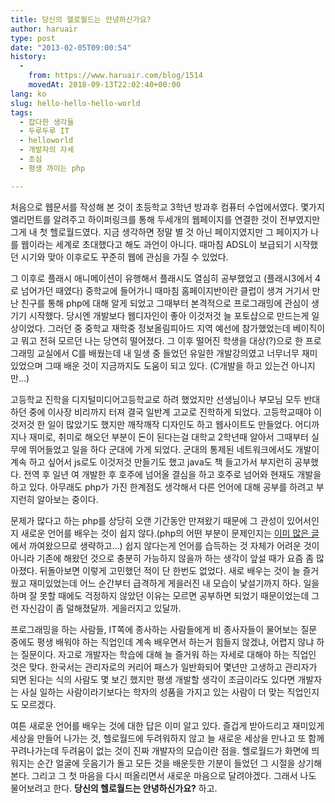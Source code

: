 ```yaml
---
title: 당신의 헬로월드는 안녕하신가요?
author: haruair
type: post
date: "2013-02-05T09:00:54"
history:
  - 
    from: https://www.haruair.com/blog/1514
    movedAt: 2018-09-13T22:02:40+00:00
lang: ko
slug: hello-hello-hello-world
tags:
  - 잡다한 생각들
  - 두루두루 IT
  - helloworld
  - 개발자의 자세
  - 초심
  - 평생 까이는 php

---
```

처음으로 웹문서를 작성해 본 것이 초등학교 3학년 방과후 컴퓨터 수업에서였다. 몇가지 엘리먼트를 알려주고 하이퍼링크를 통해 두세개의 웹페이지를 연결한 것이 전부였지만 그게 내 첫 헬로월드였다. 지금 생각하면 정말 별 것 아닌 페이지였지만 그 페이지가 나를 웹이라는 세계로 초대했다고 해도 과언이 아니다. 때마침 ADSL이 보급되기 시작했던 시기와 맞아 이후로도 꾸준히 웹에 관심을 가질 수 있었다.

그 이후로 플래시 애니메이션이 유행해서 플래시도 열심히 공부했었고 (플래시3에서 4로 넘어가던 때였다) 중학교에 들어가니 때마침 홈페이지반이란 클럽이 생겨 거기서 만난 친구를 통해 php에 대해 알게 되었고 그때부터 본격적으로 프로그래밍에 관심이 생기기 시작했다. 당시엔 개발보다 웹디자인이 좋아 이것저것 늘 포토샵으로 만드는게 일상이었다. 그러던 중 중학교 재학중 정보올림피아드 지역 예선에 참가했었는데 베이직이고 뭐고 전혀 모르던 나는 당연히 떨어졌다. 그 이후 떨어진 학생을 대상(?)으로 한 프로그래밍 교실에서 C를 배웠는데 내 일생 중 들었던 유일한 개발강의였고 너무너무 재미있었으며 그때 배운 것이 지금까지도 도움이 되고 있다. (C개발을 하고 있는건 아니지만&#8230;)

고등학교 진학을 디지털미디어고등학교로 하려 했었지만 선생님이나 부모님 모두 반대하던 중에 이사장 비리까지 터져 결국 일반계 고교로 진학하게 되었다. 고등학교때야 이것저것 한 일이 많았기도 했지만 깨작깨작 디자인도 하고 웹사이트도 만들었다. 어디까지나 재미로, 취미로 해오던 부분이 돈이 된다는걸 대학교 2학년때 알아서 그때부터 실무에 뛰어들었고 일을 하다 군대에 가게 되었다. 군대의 통제된 네트워크에서도 개발이 계속 하고 싶어서 js로도 이것저것 만들기도 했고 java도 책 들고가서 부지런히 공부했다. 전역 후 일년 여 개발한 후 호주에 넘어올 결심을 하고 호주로 넘어와 현재도 개발을 하고 있다. 아무래도 php가 가진 한계점도 생각해서 다른 언어에 대해 공부를 하려고 부지런히 알아보는 중이다.

문제가 많다고 하는 php를 상당히 오랜 기간동안 만져왔기 때문에 그 관성이 있어서인지 새로운 언어를 배우는 것이 쉽지 않다.(php의 어떤 부분이 문제인지는 <a href="http://ko.blog.influx.kr/2012/04/php.html" target="_blank">이미 많은 글</a>에서 까여왔으므로 생략하고&#8230;) 쉽지 않다는게 언어를 습득하는 것 자체가 어려운 것이 아니라 기존에 해왔던 것으로 충분히 가능하지 않을까 하는 생각이 앞설 때가 요즘 좀 많아졌다. 뒤돌아보면 이렇게 고민했던 적이 단 한번도 없었다. 새로 배우는 것이 늘 즐거웠고 재미있었는데 어느 순간부터 급격하게 게을러진 내 모습이 낯설기까지 하다. 일을 하며 잘 못할 때에도 걱정하지 않았던 이유는 모르면 공부하면 되었기 때문이었는데 그런 자신감이 좀 덜해졌달까. 게을러지고 있달까.

프로그래밍을 하는 사람들, IT쪽에 종사하는 사람들에게 비 종사자들이 물어보는 질문 중에도 평생 배워야 하는 직업인데 계속 배우면서 하는거 힘들지 않겠냐, 어렵지 않냐 하는 질문이다. 자고로 개발자는 학습에 대해 늘 즐거워 하는 자세로 대해야 하는 직업인 것은 맞다. 한국서는 관리자로의 커리어 패스가 일반화되어 몇년만 고생하고 관리자가 되면 된다는 식의 사람도 몇 보긴 했지만 평생 개발할 생각이 조금이라도 있다면 개발자는 사실 일하는 사람이라기보다는 학자의 성품을 가지고 있는 사람이 더 맞는 직업인지도 모르겠다.

여튼 새로운 언어를 배우는 것에 대한 답은 이미 알고 있다. 즐겁게 받아드리고 재미있게 세상을 만들어 나가는 것, 헬로월드에 두려워하지 않고 늘 새로운 세상을 만나고 또 함께 꾸려나가는데 두려움이 없는 것이 진짜 개발자의 모습이란 점을. 헬로월드가 화면에 띄워지는 순간 얼굴에 웃음기가 돌고 모든 것을 배운듯한 기분이 들었던 그 시절을 상기해본다. 그리고 그 첫 마음을 다시 떠올리면서 새로운 마음으로 달려야겠다. 그래서 나도 물어보려고 한다. **당신의 헬로월드는 안녕하신가요?** 하고.